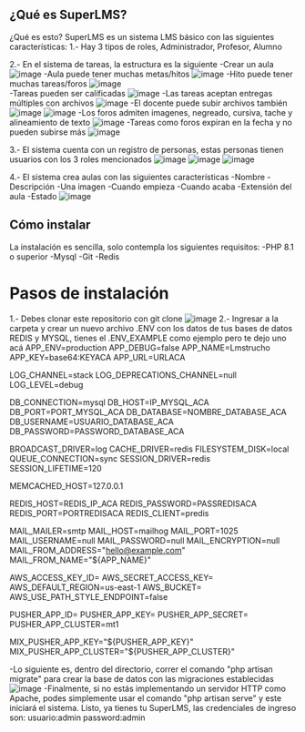 ## ¿Qué es SuperLMS?
¿Qué es esto?
SuperLMS es un sistema LMS básico con las siguientes características:
1.- Hay 3 tipos de roles, Administrador, Profesor, Alumno

2.- En el sistema de tareas, la estructura es la siguiente
    -Crear un aula
    ![image](https://user-images.githubusercontent.com/64380067/175926482-54edaa5d-9c38-4055-934c-6a858aa7137f.png)
    -Aula puede tener muchas metas/hitos
    ![image](https://user-images.githubusercontent.com/64380067/175926538-85ccfbff-5e1d-4129-992f-2526cbc35dc0.png)
    -Hito puede tener muchas tareas/foros
    ![image](https://user-images.githubusercontent.com/64380067/175926576-c92b4129-04f4-4c0c-856f-e3efbc12a8ab.png)    
    -Tareas pueden ser calificadas
    ![image](https://user-images.githubusercontent.com/64380067/175926658-8dd4b436-4bca-4953-823b-ed5eaa0a7c7d.png)
    -Las tareas aceptan entregas múltiples con archivos
    ![image](https://user-images.githubusercontent.com/64380067/175926755-5a9ff125-d1d6-4381-bf32-c6a25a27b5fa.png)
    -El docente puede subir archivos también
    ![image](https://user-images.githubusercontent.com/64380067/175926816-d1f9eb50-9fad-45b8-9808-ebbbec655576.png)
    ![image](https://user-images.githubusercontent.com/64380067/175926856-e57fc955-cb62-4a82-8e61-6eef32c312ea.png)
    -Los foros admiten imagenes, negreado, cursiva, tache y alineamiento de texto
    ![image](https://user-images.githubusercontent.com/64380067/175926984-b5a05de2-c7ee-4402-ada1-88085ab984fd.png)
    -Tareas como foros expiran en la fecha y no pueden subirse más
    ![image](https://user-images.githubusercontent.com/64380067/175927073-ace8d3c8-25c1-48eb-bdfc-5cb6629ec3c7.png) 

    
3.- El sistema cuenta con un registro de personas, estas personas tienen usuarios con los 3 roles mencionados
![image](https://user-images.githubusercontent.com/64380067/175926360-d71fecad-3547-43b2-92e6-5834edb4edff.png)
![image](https://user-images.githubusercontent.com/64380067/175926401-9f9b3c46-6dd8-4a93-93b9-786278fe4aa0.png)
![image](https://user-images.githubusercontent.com/64380067/175926414-f02fc00f-9dce-438e-896d-2a985eafce96.png)

4.- El sistema crea aulas con las siguientes características 
-Nombre
-Descripción
-Una imagen
-Cuando empieza
-Cuando acaba
-Extensión del aula
-Estado
![image](https://user-images.githubusercontent.com/64380067/175926322-8a5c7855-ed1d-4653-ad5c-555ffcf475b8.png)

## Cómo instalar
La instalación es sencilla, solo contempla los siguientes requisitos: 
-PHP 8.1 o superior
-Mysql
-Git
-Redis
# Pasos de instalación
1.- Debes clonar este repositorio con git clone
![image](https://user-images.githubusercontent.com/64380067/175927343-9f296deb-dde1-4d3a-bc22-8b7120103194.png)
2.- Ingresar a la carpeta y crear un nuevo archivo .ENV con los datos de tus bases de datos REDIS y MYSQL, tienes el .ENV_EXAMPLE como ejemplo pero te dejo uno acá
APP_ENV=production
APP_DEBUG=false
APP_NAME=Lmstrucho
APP_KEY=base64:KEYACA
APP_URL=URLACA

LOG_CHANNEL=stack
LOG_DEPRECATIONS_CHANNEL=null
LOG_LEVEL=debug

DB_CONNECTION=mysql
DB_HOST=IP_MYSQL_ACA
DB_PORT=PORT_MYSQL_ACA
DB_DATABASE=NOMBRE_DATABASE_ACA
DB_USERNAME=USUARIO_DATABASE_ACA
DB_PASSWORD=PASSWORD_DATABASE_ACA

BROADCAST_DRIVER=log
CACHE_DRIVER=redis
FILESYSTEM_DISK=local
QUEUE_CONNECTION=sync
SESSION_DRIVER=redis
SESSION_LIFETIME=120

MEMCACHED_HOST=127.0.0.1

REDIS_HOST=REDIS_IP_ACA
REDIS_PASSWORD=PASSREDISACA
REDIS_PORT=PORTREDISACA
REDIS_CLIENT=predis

MAIL_MAILER=smtp
MAIL_HOST=mailhog
MAIL_PORT=1025
MAIL_USERNAME=null
MAIL_PASSWORD=null
MAIL_ENCRYPTION=null
MAIL_FROM_ADDRESS="hello@example.com"
MAIL_FROM_NAME="${APP_NAME}"

AWS_ACCESS_KEY_ID=
AWS_SECRET_ACCESS_KEY=
AWS_DEFAULT_REGION=us-east-1
AWS_BUCKET=
AWS_USE_PATH_STYLE_ENDPOINT=false

PUSHER_APP_ID=
PUSHER_APP_KEY=
PUSHER_APP_SECRET=
PUSHER_APP_CLUSTER=mt1

MIX_PUSHER_APP_KEY="${PUSHER_APP_KEY}"
MIX_PUSHER_APP_CLUSTER="${PUSHER_APP_CLUSTER}"

-Lo siguiente es, dentro del directorio, correr el comando "php artisan migrate" para crear la base de datos con las migraciones establecidas
![image](https://user-images.githubusercontent.com/64380067/175929212-e1a5e96f-1268-4ba6-a2c8-66a95228ef7c.png)
-Finalmente, si no estás implementando un servidor HTTP como Apache, podes simplemente usar el comando "php artisan serve" y este iniciará el sistema.
Listo, ya tienes tu SuperLMS, las credenciales de ingreso son:
usuario:admin
password:admin
